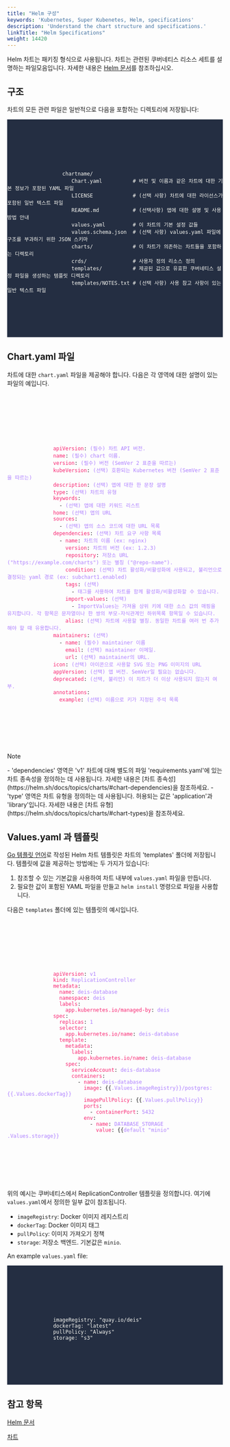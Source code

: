 ```yaml
---
title: "Helm 구성"
keywords: 'Kubernetes, Super Kubenetes, Helm, specifications'
description: 'Understand the chart structure and specifications.'
linkTitle: "Helm Specifications"
weight: 14420
---
```


Helm 차트는 패키징 형식으로 사용됩니다. 차트는 관련된 쿠버네티스 리소스 세트를 설명하는 파일모음입니다. 자세한 내용은 [Helm 문서](https://helm.sh/docs/topics/charts/)를 참조하십시오.

## 구조

차트의 모든 관련 파일은 일반적으로 다음을 포함하는 디렉토리에 저장됩니다:

<article className="highlight">
      <pre style="color: rgb(248, 248, 242); background: rgb(36, 46, 66); tab-size: 4;">
         <div className="copy-code-button" title="Copy Code"></div>
         <div className="code-over-div">
            <code>
               <p>
                  chartname/
                     Chart.yaml          # 버전 및 이름과 같은 차트에 대한 기본 정보가 포함된 YAML 파일
                     LICENSE             # (선택 사항) 차트에 대한 라이선스가 포함된 일반 텍스트 파일
                     README.md           # (선택사항) 앱에 대한 설명 및 사용 방법 안내
                     values.yaml         # 이 차트의 기본 설정 값들
                     values.schema.json  # (선택 사항) values.yaml 파일에 구조를 부과하기 위한 JSON 스키마
                     charts/             # 이 차트가 의존하는 차트들을 포함하는 디렉토리
                     crds/               # 사용자 정의 리소스 정의
                     templates/          # 제공된 값으로 유효한 쿠버네티스 설정 파일을 생성하는 템플릿 디렉토리
                     templates/NOTES.txt # (선택 사항) 사용 참고 사항이 있는 일반 텍스트 파일
               </p>
            </code>
         </div>
      </pre>
</article>

## Chart.yaml 파일

차트에 대한 `chart.yaml` 파일을 제공해야 합니다. 다음은 각 영역에 대한 설명이 있는 파일의 예입니다.

<article className="highlight">
   <pre>
      <div className="copy-code-button" title="Copy Code"></div>
      <div className="code-over-div">
         <code>
            <p>
               <span style="color:#f92672">apiVersion</span>: <span style="color:#ae81ff">(필수) 차트 API 버전. </span> 
               <span style="color:#f92672">name</span>: <span style="color:#ae81ff">(필수) chart 이름.</span> 
               <span style="color:#f92672">version</span>: <span style="color:#ae81ff">(필수) 버전 (SemVer 2 표준을 따르는) </span> 
               <span style="color:#f92672">kubeVersion</span>: <span style="color:#ae81ff">(선택) 호환되는 Kubernetes 버전 (SemVer 2 표준을 따르는)</span> 
               <span style="color:#f92672">description</span>: <span style="color:#ae81ff">(선택) 앱에 대한 한 문장 설명</span> 
               <span style="color:#f92672">type</span>: <span style="color:#ae81ff">(선택) 차트의 유형</span> 
               <span style="color:#f92672">keywords</span>: 
               &nbsp;&nbsp;- <span style="color:#ae81ff">(선택) 앱에 대한 키워드 리스트</span> 
               <span style="color:#f92672">home</span>: <span style="color:#ae81ff">(선택) 앱의 URL </span> 
               <span style="color:#f92672">sources</span>: 
               &nbsp;&nbsp;- <span style="color:#ae81ff">(선택) 앱의 소스 코드에 대한 URL 목록</span> 
               <span style="color:#f92672">dependencies</span>: <span style="color:#ae81ff">(선택) 차트 요구 사항 목록</span> 
               &nbsp;&nbsp;- <span style="color:#f92672">name</span>: <span style="color:#ae81ff">차트의 이름 (ex: nginx)</span> 
               <span style="color:#f92672">&nbsp;&nbsp;&nbsp;&nbsp;version</span>: <span style="color:#ae81ff">차트의 버전 (ex: 1.2.3)</span> 
               <span style="color:#f92672">&nbsp;&nbsp;&nbsp;&nbsp;repository</span>: <span style="color:#ae81ff">저장소 URL ("<a style="color:#ae81ff; cursor:text;">https://example.com/charts</a>") 또는 별칭 ("@repo-name").</span> 
               <span style="color:#f92672">&nbsp;&nbsp;&nbsp;&nbsp;condition</span>: <span style="color:#ae81ff">(선택) 차트 활성화/비활성화에 사용되고, 불리언으로 결정되는 yaml 경로 (ex: subchart1.enabled)</span> 
               <span style="color:#f92672">&nbsp;&nbsp;&nbsp;&nbsp;tags</span>: <span style="color:#ae81ff">(선택)</span> 
               &nbsp;&nbsp;&nbsp;&nbsp;&nbsp;&nbsp;- <span style="color:#ae81ff">태그를 사용하여 차트를 함께 활성화/비활성화할 수 있습니다.</span> 
               <span style="color:#f92672">&nbsp;&nbsp;&nbsp;&nbsp;import-values</span>: <span style="color:#ae81ff">(선택)</span> 
               &nbsp;&nbsp;&nbsp;&nbsp;&nbsp;&nbsp;- <span style="color:#ae81ff">ImportValues는 가져올 상위 키에 대한 소스 값의 매핑을 유지합니다. 각 항목은 문자열이나 한 쌍의 부모-자식관계인 하위목록 항목일 수 있습니다.</span> 
               <span style="color:#f92672">&nbsp;&nbsp;&nbsp;&nbsp;alias</span>: <span style="color:#ae81ff">(선택) 차트에 사용할 별칭. 동일한 차트를 여러 번 추가해야 할 때 유용합니다.</span> 
               <span style="color:#f92672">maintainers</span>: <span style="color:#ae81ff">(선택)</span> 
               &nbsp;&nbsp;- <span style="color:#f92672">name</span>: <span style="color:#ae81ff">(필수) maintainer 이름</span> 
               <span style="color:#f92672">&nbsp;&nbsp;&nbsp;&nbsp;email</span>: <span style="color:#ae81ff">(선택) maintainer 이메일.</span> 
               <span style="color:#f92672">&nbsp;&nbsp;&nbsp;&nbsp;url</span>: <span style="color:#ae81ff">(선택) maintainer의 URL.</span> 
               <span style="color:#f92672">icon</span>: <span style="color:#ae81ff">(선택) 아이콘으로 사용할 SVG 또는 PNG 이미지의 URL</span> 
               <span style="color:#f92672">appVersion</span>: <span style="color:#ae81ff">(선택) 앱 버전. SemVer일 필요는 없습니다.</span> 
               <span style="color:#f92672">deprecated</span>: <span style="color:#ae81ff">(선택, 불리언) 이 차트가 더 이상 사용되지 않는지 여부.</span> 
               <span style="color:#f92672">annotations</span>: 
               <span style="color:#f92672">&nbsp;&nbsp;example</span>: <span style="color:#ae81ff">(선택) 이름으로 키가 지정된 주석 목록</span> 
            </p>
         </code>
      </div>
   </pre>
</article>

<div className="notices note">
  <p>Note</p>
  <div>
    - 'dependencies' 영역은 'v1' 차트에 대해 별도의 파일 'requirements.yaml'에 있는 차트 종속성을 정의하는 데 사용됩니다. 자세한 내용은 [차트 종속성](https://helm.sh/docs/topics/charts/#chart-dependencies)을 참조하세요.
    - 'type' 영역은 차트 유형을 정의하는 데 사용됩니다. 허용되는 값은 'application'과 'library'입니다. 자세한 내용은 [차트 유형](https://helm.sh/docs/topics/charts/#chart-types)을 참조하세요.
  </div>
</div>


## Values.yaml 과 템플릿

[Go 템플릿 언어](https://golang.org/pkg/text/template/)로 작성된 Helm 차트 템플릿은 차트의 'templates' 폴더에 저장됩니다. 템플릿에 값을 제공하는 방법에는 두 가지가 있습니다:

1. 참조할 수 있는 기본값을 사용하여 차트 내부에 `values.yaml` 파일을 만듭니다.
2. 필요한 값이 포함된 YAML 파일을 만들고 `helm install` 명령으로 파일을 사용합니다.

다음은 `templates` 폴더에 있는 템플릿의 예시입니다.

<article className="highlight">
   <pre>
      <div className="copy-code-button" title="Copy Code"></div>
      <div className="code-over-div">
         <code>
            <p>
               <span style="color:#f92672">apiVersion</span>: <span style="color:#ae81ff">v1</span> 
               <span style="color:#f92672">kind</span>: <span style="color:#ae81ff">ReplicationController</span> 
               <span style="color:#f92672">metadata</span>: 
               <span style="color:#f92672">&nbsp;&nbsp;name</span>: <span style="color:#ae81ff">deis-database</span> 
               <span style="color:#f92672">&nbsp;&nbsp;namespace</span>: <span style="color:#ae81ff">deis</span> 
               <span style="color:#f92672">&nbsp;&nbsp;labels</span>: 
               <span style="color:#f92672">&nbsp;&nbsp;&nbsp;&nbsp;app.kubernetes.io/managed-by</span>: <span style="color:#ae81ff">deis</span> 
               <span style="color:#f92672">spec</span>: 
               <span style="color:#f92672">&nbsp;&nbsp;replicas</span>: <span style="color:#ae81ff">1</span> 
               <span style="color:#f92672">&nbsp;&nbsp;selector</span>: 
               <span style="color:#f92672">&nbsp;&nbsp;&nbsp;&nbsp;app.kubernetes.io/name</span>: <span style="color:#ae81ff">deis-database</span> 
               <span style="color:#f92672">&nbsp;&nbsp;template</span>: 
               <span style="color:#f92672">&nbsp;&nbsp;&nbsp;&nbsp;metadata</span>: 
               <span style="color:#f92672">&nbsp;&nbsp;&nbsp;&nbsp;&nbsp;&nbsp;labels</span>: 
               <span style="color:#f92672">&nbsp;&nbsp;&nbsp;&nbsp;&nbsp;&nbsp;&nbsp;&nbsp;app.kubernetes.io/name</span>: <span style="color:#ae81ff">deis-database</span> 
               <span style="color:#f92672">&nbsp;&nbsp;&nbsp;&nbsp;spec</span>: 
               <span style="color:#f92672">&nbsp;&nbsp;&nbsp;&nbsp;&nbsp;&nbsp;serviceAccount</span>: <span style="color:#ae81ff">deis-database</span> 
               <span style="color:#f92672">&nbsp;&nbsp;&nbsp;&nbsp;&nbsp;&nbsp;containers</span>: 
               &nbsp;&nbsp;&nbsp;&nbsp;&nbsp;&nbsp;&nbsp;&nbsp;- <span style="color:#f92672">name</span>: <span style="color:#ae81ff">deis-database</span> 
               <span style="color:#f92672">&nbsp;&nbsp;&nbsp;&nbsp;&nbsp;&nbsp;&nbsp;&nbsp;&nbsp;&nbsp;image</span>: {{<span style="color:#ae81ff">.Values.imageRegistry}}/postgres:{{.Values.dockerTag}}</span> 
               <span style="color:#f92672">&nbsp;&nbsp;&nbsp;&nbsp;&nbsp;&nbsp;&nbsp;&nbsp;&nbsp;&nbsp;imagePullPolicy</span>: {{<span style="color:#ae81ff">.Values.pullPolicy}}</span> 
               <span style="color:#f92672">&nbsp;&nbsp;&nbsp;&nbsp;&nbsp;&nbsp;&nbsp;&nbsp;&nbsp;&nbsp;ports</span>: 
               &nbsp;&nbsp;&nbsp;&nbsp;&nbsp;&nbsp;&nbsp;&nbsp;&nbsp;&nbsp;&nbsp;&nbsp;- <span style="color:#f92672">containerPort</span>: <span style="color:#ae81ff">5432</span> 
               <span style="color:#f92672">&nbsp;&nbsp;&nbsp;&nbsp;&nbsp;&nbsp;&nbsp;&nbsp;&nbsp;&nbsp;env</span>: 
               &nbsp;&nbsp;&nbsp;&nbsp;&nbsp;&nbsp;&nbsp;&nbsp;&nbsp;&nbsp;&nbsp;&nbsp;- <span style="color:#f92672">name</span>: <span style="color:#ae81ff">DATABASE_STORAGE</span> 
               <span style="color:#f92672">&nbsp;&nbsp;&nbsp;&nbsp;&nbsp;&nbsp;&nbsp;&nbsp;&nbsp;&nbsp;&nbsp;&nbsp;&nbsp;&nbsp;value</span>: {{<span style="color:#ae81ff">default "minio" .Values.storage}}</span> 
            </p>
         </code>
      </div>
   </pre>
</article>

위의 예시는 쿠버네티스에서 ReplicationController 템플릿을 정의합니다. 여기에 `values.yaml`에서 정의한 일부 값이 참조됩니다.

- `imageRegistry`: Docker 이미지 레지스트리
- `dockerTag`: Docker 이미지 태그
- `pullPolicy`: 이미지 가져오기 정책
- `storage`:  저장소 백엔드. 기본값은 `minio`.

An example `values.yaml` file:

<article className="highlight">
   <pre style="color: rgb(248, 248, 242); background: rgb(36, 46, 66); tab-size: 4;">
      <div className="copy-code-button" title="Copy Code"></div>
      <div className="code-over-div">
         <code>
            <p>
               imageRegistry: "quay.io/deis"
               dockerTag: "latest"
               pullPolicy: "Always"
               storage: "s3"
            </p>
         </code>
      </div>
   </pre>
</article>

## 참고 항목

[Helm 문서](https://helm.sh/docs/)

[차트](https://helm.sh/docs/topics/charts/)

